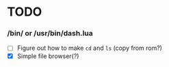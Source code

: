 # TODO

### /bin/ or /usr/bin/dash.lua
- [ ] Figure out how to make `cd` and `ls` (copy from rom?)
- [X] Simple file browser(?)